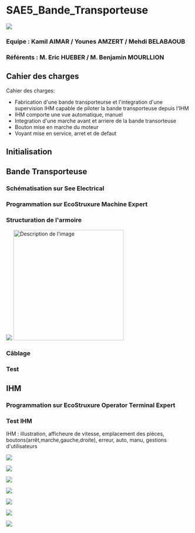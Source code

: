 # SAE5_Bande_Transporteuse

![](https://github.com/Kadzmil/SAE5_Bande_Transporteuse/blob/Main/Images/iut%20logo.png)

### Equipe : Kamil AIMAR / Younes AMZERT / Mehdi BELABAOUB 
### Référents : M. Eric HUEBER / M. Benjamin MOURLLION
## Cahier des charges

Cahier des charges:

- Fabrication d'une bande transporteurse et l'integration d'une supervision IHM capable de piloter la bande transporteuse depuis l'IHM
- IHM comporte une vue automatique, manuel
- Integration d'une marche avant et arriere de la bande transorteuse
- Bouton mise en marche du moteur
- Voyant mise en service, arret et de defaut

## Initialisation
## Bande Transporteuse
### Schématisation sur See Electrical
### Programmation sur EcoStruxure Machine Expert
### Structuration de l'armoire
![](https://github.com/Kadzmil/SAE5_Bande_Transporteuse/blob/Main/Images/id%C3%A9e%20final.jpg)
<img src="https://github.com/Kadzmil/SAE5_Bande_Transporteuse/blob/Main/Images/structure.jpg" alt="Description de l'image" width="300" height="300"/>
### Câblage
### Test
## IHM
### Programmation sur EcoStruxure Operator Terminal Expert
### Test IHM



IHM : illustration, afficheure de vitesse, emplacement des pièces, boutons(arrêt,marche,gauche,droite), erreur, auto, manu, gestions d'utilisateurs  

![](https://github.com/Kadzmil/SAE5_Bande_Transporteuse/blob/Main/Images/structure.jpg)

![](https://github.com/Kadzmil/SAE5_Bande_Transporteuse/blob/Main/Images/d%C3%A9coupe%20rail.jpg)

![](https://github.com/Kadzmil/SAE5_Bande_Transporteuse/blob/Main/Images/IMG_20240416_143353.jpg)

![](https://github.com/Kadzmil/SAE5_Bande_Transporteuse/blob/Main/Images/premi%C3%A8re_id%C3%A9e.jpg)

![](https://github.com/Kadzmil/SAE5_Bande_Transporteuse/blob/Main/Images/deuxi%C3%A8me%20id%C3%A9e.jpg)

![](https://github.com/Kadzmil/SAE5_Bande_Transporteuse/blob/Main/Images/d%C3%A9coupe%20IHM.jpg)

![](https://github.com/Kadzmil/SAE5_Bande_Transporteuse/blob/Main/Images/contact%20de%20module.jpg)
